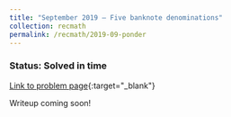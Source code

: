 ```yaml
---
title: "September 2019 – Five banknote denominations"
collection: recmath
permalink: /recmath/2019-09-ponder
---
```

### Status: Solved in time

[Link to problem page](https://research.ibm.com/haifa/ponderthis/challenges/September2019.html){:target="_blank"}

Writeup coming soon!
